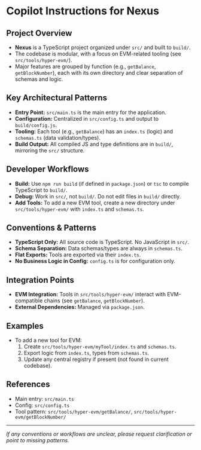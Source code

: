 # Copilot Instructions for Nexus

## Project Overview

- **Nexus** is a TypeScript project organized under `src/` and built to `build/`.
- The codebase is modular, with a focus on EVM-related tooling (see `src/tools/hyper-evm/`).
- Major features are grouped by function (e.g., `getBalance`, `getBlockNumber`), each with its own directory and clear separation of schemas and logic.

## Key Architectural Patterns

- **Entry Point:** `src/main.ts` is the main entry for the application.
- **Configuration:** Centralized in `src/config.ts` and output to `build/config.js`.
- **Tooling:** Each tool (e.g., `getBalance`) has an `index.ts` (logic) and `schemas.ts` (data validation/types).
- **Build Output:** All compiled JS and type definitions are in `build/`, mirroring the `src/` structure.

## Developer Workflows

- **Build:** Use `npm run build` (if defined in `package.json`) or `tsc` to compile TypeScript to `build/`.
- **Debug:** Work in `src/`, not `build/`. Do not edit files in `build/` directly.
- **Add Tools:** To add a new EVM tool, create a new directory under `src/tools/hyper-evm/` with `index.ts` and `schemas.ts`.

## Conventions & Patterns

- **TypeScript Only:** All source code is TypeScript. No JavaScript in `src/`.
- **Schema Separation:** Data schemas/types are always in `schemas.ts`.
- **Flat Exports:** Tools are exported via their `index.ts`.
- **No Business Logic in Config:** `config.ts` is for configuration only.

## Integration Points

- **EVM Integration:** Tools in `src/tools/hyper-evm/` interact with EVM-compatible chains (see `getBalance`, `getBlockNumber`).
- **External Dependencies:** Managed via `package.json`.

## Examples

- To add a new tool for EVM:
  1. Create `src/tools/hyper-evm/myTool/index.ts` and `schemas.ts`.
  2. Export logic from `index.ts`, types from `schemas.ts`.
  3. Update any central registry if present (not found in current codebase).

## References

- Main entry: `src/main.ts`
- Config: `src/config.ts`
- Tool pattern: `src/tools/hyper-evm/getBalance/`, `src/tools/hyper-evm/getBlockNumber/`

---

_If any conventions or workflows are unclear, please request clarification or point to missing patterns._
